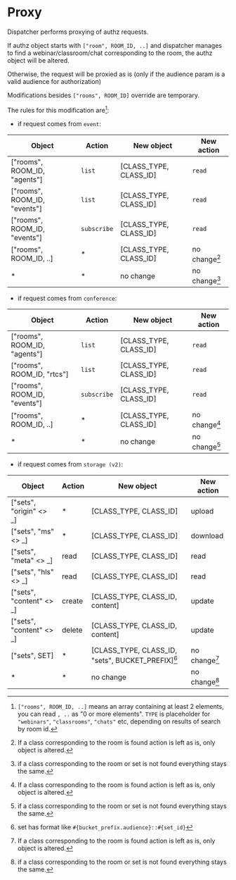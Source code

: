 # Proxy

Dispatcher performs proxying of authz requests.

If authz object starts with `["room", ROOM_ID, ..]` and dispatcher manages to find a webinar/classroom/chat corresponding to the room,
the authz object will be altered.

Otherwise, the request will be proxied as is (only if the audience param is a valid audience for authorization)

Modifications besides `["rooms", ROOM_ID]` override are temporary.

The rules for this modification are[^1]:

* if request comes from `event`:

Object                          | Action      | New object             | New action
------------------------------- | ----------- | ---------------------- | ------------
["rooms", ROOM_ID, "agents"]    | `list`      | [CLASS_TYPE, CLASS_ID] | `read`
["rooms", ROOM_ID, "events"]    | `list`      | [CLASS_TYPE, CLASS_ID] | `read`
["rooms", ROOM_ID, "events"]    | `subscribe` | [CLASS_TYPE, CLASS_ID] | `read`
["rooms", ROOM_ID, ..]          | *           | [CLASS_TYPE, CLASS_ID] | no change[^2]
\*                              | *           | no change              | no change[^3]

* if request comes from `conference`:

Object                          | Action      | New object             | New action
------------------------------- | ----------- | ---------------------- | ------------
["rooms", ROOM_ID, "agents"]    | `list`      | [CLASS_TYPE, CLASS_ID] | `read`
["rooms", ROOM_ID, "rtcs"]      | `list`      | [CLASS_TYPE, CLASS_ID] | `read`
["rooms", ROOM_ID, "events"]    | `subscribe` | [CLASS_TYPE, CLASS_ID] | `read`
["rooms", ROOM_ID, ..]          | *           | [CLASS_TYPE, CLASS_ID] | no change[^2]
\*                              | *           | no change              | no change[^3]

* if request comes from `storage (v2)`:

Object                          | Action      | New object                                          | New action
------------------------------- | ----------- | --------------------------------------------------- | ------------
["sets", "origin" <> _]         | *           | [CLASS_TYPE, CLASS_ID]                              | upload
["sets", "ms" <> _]             | *           | [CLASS_TYPE, CLASS_ID]                              | download
["sets", "meta" <> _]           | read        | [CLASS_TYPE, CLASS_ID]                              | read
["sets", "hls" <> _]            | read        | [CLASS_TYPE, CLASS_ID]                              | read
["sets", "content" <> _]        | create      | [CLASS_TYPE, CLASS_ID, content]                     | update
["sets", "content" <> _]        | delete      | [CLASS_TYPE, CLASS_ID, content]                     | update
["sets", SET]                   | *           | [CLASS_TYPE, CLASS_ID, "sets", BUCKET_PREFIX][^4]   | no change[^2]
\*                              | *           | no change                                           | no change[^3]

[^1]: `["rooms", ROOM_ID, ..]` means an array containing at least 2 elements, you can read `, ..` as "0 or more elements". `TYPE` is placeholder for `"webinars"`, `"classrooms"`, `"chats"` etc, depending on results of search by room id.

[^2]: If a class corresponding to the room is found action is left as is, only object is altered.

[^3]: if a class corresponding to the room or set is not found everything stays the same.

[^4]: set has format like `#{bucket_prefix.audience}::#{set_id}`

